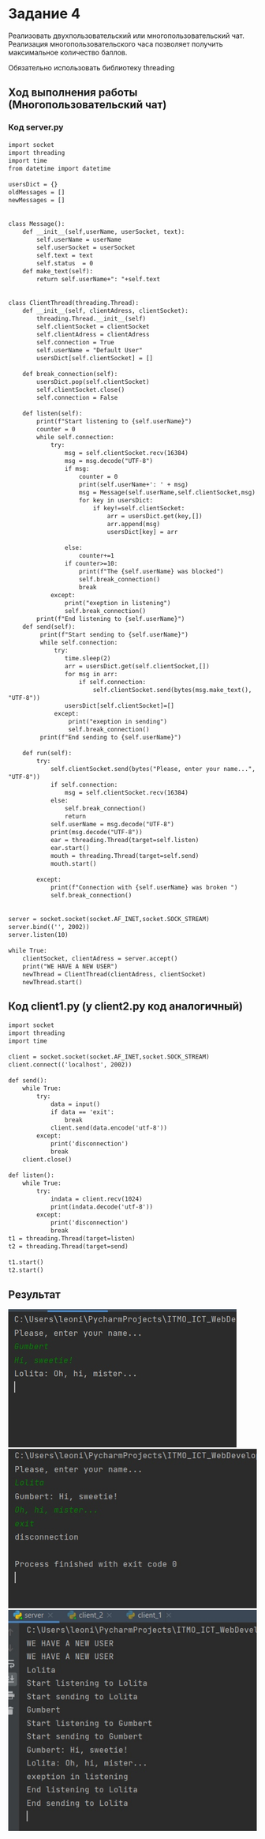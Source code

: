 # Задание 4

Реализовать двухпользовательский или многопользовательский чат. Реализация
многопользовательского часа позволяет получить максимальное количество
баллов.

Обязательно использовать библиотеку threading


## Ход выполнения работы (Многопользовательский чат)

### Код server.py
    import socket
    import threading
    import time
    from datetime import datetime
    
    usersDict = {}
    oldMessages = []
    newMessages = []
    
    
    class Message():
        def __init__(self,userName, userSocket, text):
            self.userName = userName
            self.userSocket = userSocket
            self.text = text
            self.status  = 0
        def make_text(self):
            return self.userName+": "+self.text
    
    
    class ClientThread(threading.Thread):
        def __init__(self, clientAdress, clientSocket):
            threading.Thread.__init__(self)
            self.clientSocket = clientSocket
            self.clientAdress = clientAdress
            self.connection = True
            self.userName = "Default User"
            usersDict[self.clientSocket] = []
    
        def break_connection(self):
            usersDict.pop(self.clientSocket)
            self.clientSocket.close()
            self.connection = False
    
        def listen(self):
            print(f"Start listening to {self.userName}")
            counter = 0
            while self.connection:
                try:
                    msg = self.clientSocket.recv(16384)
                    msg = msg.decode("UTF-8")
                    if msg:
                        counter = 0
                        print(self.userName+': ' + msg)
                        msg = Message(self.userName,self.clientSocket,msg)
                        for key in usersDict:
                            if key!=self.clientSocket:
                                arr = usersDict.get(key,[])
                                arr.append(msg)
                                usersDict[key] = arr
    
                    else:
                        counter+=1
                    if counter>=10:
                        print(f"The {self.userName} was blocked")
                        self.break_connection()
                        break
                except:
                    print("exeption in listening")
                    self.break_connection()
            print(f"End listening to {self.userName}")
        def send(self):
             print(f"Start sending to {self.userName}")
             while self.connection:
                 try:
                    time.sleep(2)
                    arr = usersDict.get(self.clientSocket,[])
                    for msg in arr:
                        if self.connection:
                            self.clientSocket.send(bytes(msg.make_text(), "UTF-8"))
                    usersDict[self.clientSocket]=[]
                 except:
                     print("exeption in sending")
                     self.break_connection()
             print(f"End sending to {self.userName}")
    
        def run(self):
            try:
                self.clientSocket.send(bytes("Please, enter your name...", "UTF-8"))
                if self.connection:
                    msg = self.clientSocket.recv(16384)
                else:
                    self.break_connection()
                    return
                self.userName = msg.decode("UTF-8")
                print(msg.decode("UTF-8"))
                ear = threading.Thread(target=self.listen)
                ear.start()
                mouth = threading.Thread(target=self.send)
                mouth.start()
    
            except:
                print(f"Connection with {self.userName} was broken ")
                self.break_connection()
    
    
    server = socket.socket(socket.AF_INET,socket.SOCK_STREAM)
    server.bind(('', 2002))
    server.listen(10)
    
    while True:
        clientSocket, clientAdress = server.accept()
        print("WE HAVE A NEW USER")
        newThread = ClientThread(clientAdress, clientSocket)
        newThread.start()

## Код client1.py (у client2.py код аналогичный)
    import socket
    import threading
    import time
    
    client = socket.socket(socket.AF_INET,socket.SOCK_STREAM)
    client.connect(('localhost', 2002))
    
    def send():
        while True:
            try:
                data = input()
                if data == 'exit':
                    break
                client.send(data.encode('utf-8'))
            except:
                print('disconnection')
                break
        client.close()
    
    def listen():
        while True:
            try:
                indata = client.recv(1024)
                print(indata.decode('utf-8'))
            except:
                print('disconnection')
                break
    t1 = threading.Thread(target=listen)
    t2 = threading.Thread(target=send)
    
    t1.start()
    t2.start()

## Результат

![Результат](images/task_4_Gumbert.jpg)
![Результат](images/task_4_Lolita.jpg)
![Результат](images/task_4_server.jpg)